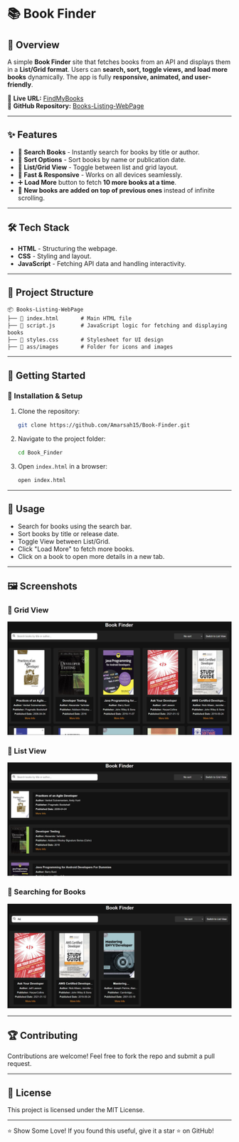 # 📚 Book Finder

## 🌟 Overview
A simple **Book Finder** site that fetches books from an API and displays them in a **List/Grid format**. Users can **search, sort, toggle views, and load more books** dynamically. The app is fully **responsive, animated, and user-friendly**.


🔗 **Live URL:** [FindMyBooks](https://book-finder-gilt-sigma.vercel.app/)  
🔗 **GitHub Repository:** [Books-Listing-WebPage](https://github.com/Amarsah15/Book-Finder)

---

## ✨ Features
- 🔎 **Search Books** - Instantly search for books by title or author.
- 📑 **Sort Options** - Sort books by name or publication date.
- 📖 **List/Grid View** - Toggle between list and grid layout.
- 🚀 **Fast & Responsive** - Works on all devices seamlessly.
- ➕ **Load More** button to fetch **10 more books at a time**.
- 📌 **New books are added on top of previous ones** instead of infinite scrolling.

---

## 🛠️ Tech Stack
- **HTML** - Structuring the webpage.
- **CSS** - Styling and layout.
- **JavaScript** - Fetching API data and handling interactivity.

---

## 📂 Project Structure
```
📦 Books-Listing-WebPage
├── 📄 index.html       # Main HTML file
├── 📜 script.js        # JavaScript logic for fetching and displaying books
├── 🎨 styles.css       # Stylesheet for UI design
├── 📂 ass/images       # Folder for icons and images
```

---

## 🚀 Getting Started
### 🔧 Installation & Setup
1. Clone the repository:
   ```bash
   git clone https://github.com/Amarsah15/Book-Finder.git
   ```
2. Navigate to the project folder:
   ```bash
   cd Book_Finder
   ```
3. Open `index.html` in a browser:
   ```bash
   open index.html
   ```

---

## 📜 Usage
- Search for books using the search bar.
- Sort books by title or release date.
- Toggle View between List/Grid.
- Click "Load More" to fetch more books.
- Click on a book to open more details in a new tab.

---

## 🖼️ Screenshots
### 🎨 Grid View
![Grid View](ass/grid-view.png)

### 📃 List View
![List View](ass/list-view.png)

### 🔎 Searching for Books
![Search Demo](ass/search-view.png)

---

## 🏆 Contributing
Contributions are welcome! Feel free to fork the repo and submit a pull request.

---

## 📄 License
This project is licensed under the MIT License.

---

⭐ Show Some Love!
If you found this useful, give it a star ⭐ on GitHub!
